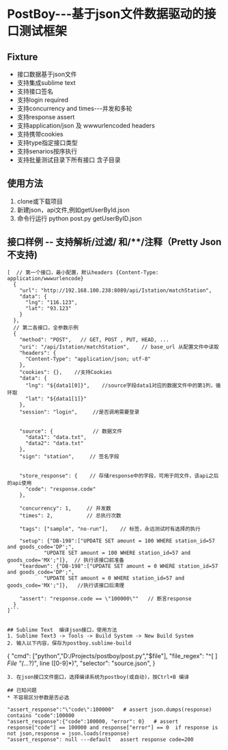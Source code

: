 # PostBoy---基于json文件数据驱动的接口测试框架

## Fixture
* 接口数据基于json文件
* 支持集成sublime text
* 支持接口签名
* 支持login required
* 支持concurrency and times---并发和多轮
* 支持response assert
* 支持application/json 及 wwwurlencoded headers
* 支持携带cookies
* 支持type指定接口类型
* 支持senarios按序执行
* 支持批量测试目录下所有接口 含子目录

## 使用方法
1. clone或下载项目
2. 新建json，api文件,例如getUserById.json
3. 命令行运行 python post.py getUserByID.json

## 接口样例 -- 支持解析/过滤/ 和/**/注释（Pretty Json不支持)
```
[  // 第一个接口，最小配置，默认headers {Content-Type: application/wwwurlencode}
  {
    "url": "http://192.168.100.238:8089/api/Istation/matchStation",
    "data": {
      "lng": "116.123",
      "lat": "93.123"
    }
  },
  // 第二各接口，全参数示例
  {
    "method": "POST",   // GET, POST , PUT, HEAD, ...
    "uri": "/api/Istation/matchStation",    // base_url 从配置文件中读取
    "headers": {
      "Content-Type": "application/json; utf-8"
    },
    "cookies": {},    //支持Cookies
    "data": {
      "lng": "${data1[0]}",    //source字段data1对应的数据文件中的第1列，循环取
      "lat": "${data1[1]}"
    },
    "session": "login",     //是否调用需要登录

    
    "source": {             // 数据文件
      "data1": "data.txt",
      "data2": "data.txt"
    },
    "sign": "station",     // 签名字段


    "store_response": {    // 存储response中的字段，可用于同文件，该api之后的api使用
      "code": "response.code"
    },

    "concurrency": 1,     // 并发数
    "times": 2,           // 总执行次数

    "tags": ["sample", "no-run"],    // 标签，永远测试时有选择的执行

    "setup": {"DB-198":["UPDATE SET amount = 100 WHERE station_id=57 and goods_code='DP';", 
            "UPDATE SET amount = 100 WHERE station_id=57 and goods_code='MX';"]},  // 执行该接口前准备
    "teardown": {"DB-198":["UPDATE SET amount = 0 WHERE station_id=57 and goods_code='DP';", 
            "UPDATE SET amount = 0 WHERE station_id=57 and goods_code='MX';"]},   //执行该接口后清理

    "assert": "response.code == \"100000\""   // 断言response
  }
]```


## Sublime Text  编译json接口，使用方法
1. Sublime Text3 -> Tools -> Build System -> New Build System
2. 输入以下内容，保存为postboy.sublime-build 
```
{
    "cmd": ["python","D:/Projects/postboy/post.py","$file"],
    "file_regex": "^[ ] *File \"(...*?)\", line ([0-9]*)",
    "selector": "source.json",
}
```
3. 在json接口文件窗口，选择编译系统为postboy(或自动)，按Ctrl+B 编译

## 已知问题
* 不容易区分参数是否必选

"assert_response":"\"code\":100000"   # assert json.dumps(response)  contains "code":100000
"assert_response":{"code":100000, "error": 0}   # assert response["code"] == 100000 and response["error"] == 0  if response is not json,response = json.loads(response)
"assert_response": null ---default   assert response code=200


